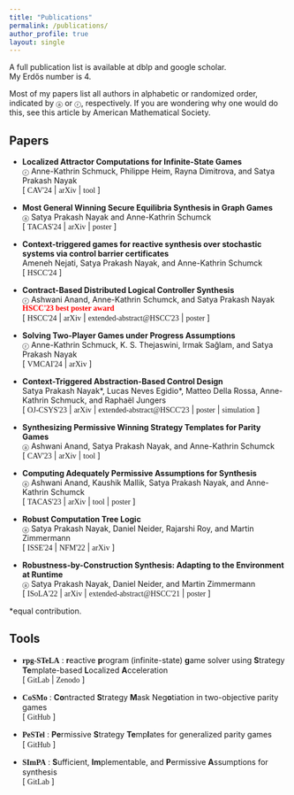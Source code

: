 ```yaml
---
title: "Publications"
permalink: /publications/
author_profile: true
layout: single
---  
```

A full publication list is available at <a href="https://dblp.org/pers/n/Nayak:Satya_Prakash.html" style="text-decoration:none">dblp</a> and <a href="https://scholar.google.com/citations?user=SG0LVmYAAAAJ&hl=en" style="text-decoration:none">google scholar</a>.<br>
My <a href="https://en.wikipedia.org/wiki/Erd%C5%91s_number" style="text-decoration:none">Erdős number</a> is <a href="https://www.csauthors.net/satya-prakash-nayak/" style="text-decoration:none">4</a>.

Most of my papers list all authors in alphabetic or <a href="https://www.aeaweb.org/journals/policies/random-author-order/search?RandomAuthorsSearch%5Bsearch%5D=nayak" style="text-decoration:none;">randomized</a> order, indicated by <span style="font-size: smaller;">&#x24d0;</span> or <span style="font-size: smaller;">&#x24e1;</span>, respectively.
If you are wondering why one would do this, see <a href="http://www.ams.org/profession/leaders/CultureStatement04.pdf?fbclid=IwAR3L5L-09zvS-7C7s1_tcVVvsRuVM6Y5chdTLXsGHMW9iH7faknK7YXUEyQ" style="text-decoration:none;">this</a> article by American Mathematical Society.

## Papers

* **Localized Attractor Computations for Infinite-State Games** <br>
<span style="font-size: smaller;">&#x24e1;</span>
Anne-Kathrin Schmuck, Philippe Heim, Rayna Dimitrova, and Satya Prakash Nayak <br>
[ <a href="https://doi.org/10.1007/978-3-031-65633-0_7" style="text-decoration:none;font-family:'Times';">CAV'24</a> |
<a href="https://arxiv.org/abs/2405.09281" style="text-decoration:none;font-family:'Times';">arXiv</a> |
<a href="https://gitlab.mpi-sws.org/sanayak/rpg-stela" style="text-decoration:none;font-family:'Times';">tool</a> ]

* **Most General Winning Secure Equilibria Synthesis in Graph Games** <br>
<span style="font-size: smaller;">&#x24d0;</span>
Satya Prakash Nayak and Anne-Kathrin Schumck <br>
[ <a href="https://doi.org/10.1007/978-3-031-57256-2_9" style="text-decoration:none;font-family:'Times';">TACAS'24</a> |
<a href="https://arxiv.org/abs/2401.09957" style="text-decoration:none;font-family:'Times';">arXiv</a> |
<a href="{{ base_path }}/files/posters/tacas24.pdf" style="text-decoration:none;font-family:'Times';">poster</a> ]

* **Context-triggered games for reactive synthesis over stochastic
systems via control barrier certificates** <br> 
Ameneh Nejati, Satya Prakash Nayak, and Anne-Kathrin Schumck <br>
[ <a href="https://doi.org/10.1145/3641513.3650136" style="text-decoration:none;font-family:'Times';">HSCC'24</a> ]

* **Contract-Based Distributed Logical Controller Synthesis** <br> 
<span style="font-size: smaller;">&#x24e1;</span>
Ashwani Anand, Anne-Kathrin Schumck, and Satya Prakash Nayak <br>
<b style="font-family:'Times New Roman'; color:red">HSCC'23 best poster award</b> <br>
[ <a href="https://doi.org/10.1145/3641513.3650123" style="text-decoration:none;font-family:'Times';">HSCC'24</a> |
<a href="https://arxiv.org/abs/2307.06212" style="text-decoration:none;font-family:'Times';">arXiv</a> |
<a href="https://doi.org/10.1145/3575870.3589555" style="text-decoration:none;font-family:'Times';">extended-abstract@HSCC'23</a> |
<a href="{{ base_path }}/files/posters/hscc23-2.pdf" style="text-decoration:none;font-family:'Times';">poster</a> ]

* **Solving Two-Player Games under Progress Assumptions** <br>
<span style="font-size: smaller;">&#x24e1;</span>
Anne-Kathrin Schmuck, K. S. Thejaswini, Irmak Sağlam, and Satya Prakash Nayak <br>
[ <a href="https://doi.org/10.1007/978-3-031-50524-9_10" style="text-decoration:none;font-family:'Times';">VMCAI'24</a> |
<a href="https://arxiv.org/abs/2310.12767" style="text-decoration:none;font-family:'Times';">arXiv</a> ]

* **Context-Triggered Abstraction-Based Control Design** <br>
Satya Prakash Nayak\*, Lucas Neves Egidio\*, Matteo Della Rossa, Anne-Kathrin Schmuck, and Raphaël Jungers<br>
[ <a href="https://doi.org/10.1109/OJCSYS.2023.3305835" style="text-decoration:none;font-family:'Times';">OJ-CSYS'23</a> |
<a href="https://arxiv.org/abs/2305.03399" style="text-decoration:none;font-family:'Times';">arXiv</a> |
<a href="https://doi.org/10.1145/3575870.3589553" style="text-decoration:none;font-family:'Times';">extended-abstract@HSCC'23</a> |
<a href="{{ base_path }}/files/posters/hscc23-1.pdf" style="text-decoration:none;font-family:'Times';">poster</a> |
<a href="https://cloud.mpi-sws.org/index.php/s/Yrf2dDzspTkYm88" style="text-decoration:none;font-family:'Times';">simulation</a> ]


* **Synthesizing Permissive Winning Strategy Templates for Parity Games** <br>
<span style="font-size: smaller;">&#x24d0;</span>
Ashwani Anand, Satya Prakash Nayak, and Anne-Kathrin Schumck <br>
[ <a href="https://doi.org/10.1007/978-3-031-37706-8_22" style="text-decoration:none;font-family:'Times';">CAV'23</a> |
<a href="https://arxiv.org/abs/2305.14026" style="text-decoration:none;font-family:'Times';">arXiv</a> |
<a href="https://github.com/satya2009rta/pestel" style="text-decoration:none;font-family:'Times';">tool</a> ]


* **Computing Adequately Permissive Assumptions for Synthesis** <br>
<span style="font-size: smaller;">&#x24d0;</span>
Ashwani Anand, Kaushik Mallik, Satya Prakash Nayak, and Anne-Kathrin Schumck<br>
[ <a href="https://doi.org/10.1007/978-3-031-30820-8_15" style="text-decoration:none;font-family:'Times';">TACAS'23</a> |
<a href="https://arxiv.org/abs/2301.07563" style="text-decoration:none;font-family:'Times';">arXiv</a> |
<a href="https://gitlab.mpi-sws.org/kmallik/simpa" style="text-decoration:none;font-family:'Times';">tool</a> |
<a href="{{ base_path }}/files/posters/MPIretreat22.png" style="text-decoration:none;font-family:'Times';">poster</a> ]
  
  
* **Robust Computation Tree Logic** <br>
<span style="font-size: smaller;">&#x24d0;</span>
Satya Prakash Nayak, Daniel Neider, Rajarshi Roy, and Martin Zimmermann<br>
[ <a href="https://doi.org/10.1007/s11334-024-00552-7" style="text-decoration:none;font-family:'Times';">ISSE'24</a> |
<a href="https://doi.org/10.1007/978-3-031-06773-0_29" style="text-decoration:none;font-family:'Times';">NFM'22</a> |
<a href="https://arxiv.org/abs/2201.07116" style="text-decoration:none;font-family:'Times';">arXiv</a> ]

* **Robustness-by-Construction Synthesis: Adapting to the Environment at Runtime** <br>
<span style="font-size: smaller;">&#x24d0;</span>
Satya Prakash Nayak, Daniel Neider, and Martin Zimmermann<br>
[ <a href="https://doi.org/10.1007/978-3-031-19849-6_10" style="text-decoration:none;font-family:'Times';">ISoLA'22</a> |
<a href="https://arxiv.org/abs/2204.10912" style="text-decoration:none;font-family:'Times';">arXiv</a> |
<a href="https://doi.org/10.1145/3447928.3457210" style="text-decoration:none;font-family:'Times';">extended-abstract@HSCC'21</a> |
<a href="{{ base_path }}/files/posters/highlights21.pdf" style="text-decoration:none;font-family:'Times';">poster</a> ]

\*equal contribution.


## Tools
* <b style="font-family:'Georgia'">rpg-STeLA</b> : 
**r**eactive **p**rogram (infinite-state) **g**ame solver using **S**trategy **Te**mplate-based **L**ocalized **A**cceleration <br>
[ <a href="https://gitlab.mpi-sws.org/sanayak/rpg-stela" style="text-decoration:none;font-family:'Times';">GitLab</a> |
<a href="https://doi.org/10.5281/zenodo.10939871" style="text-decoration:none;font-family:'Times';">Zenodo</a> ]

* <b style="font-family:'Georgia'">CoSMo</b> : **Co**ntracted **S**trategy **M**ask Neg**o**tiation in two-objective parity games <br>
[ <a href="https://github.com/satya2009rta/cosmo" style="text-decoration:none;font-family:'Times';">GitHub</a> ]

* <b style="font-family:'Georgia'">PeSTel</b> : **Pe**rmissive **S**trategy **Te**mp**l**ates for generalized parity games <br>
[ <a href="https://github.com/satya2009rta/pestel" style="text-decoration:none;font-family:'Times';">GitHub</a> ]

* <b style="font-family:'Georgia'">SImPA</b> : **S**ufficient, **Im**plementable, and **P**ermissive **A**ssumptions for synthesis <br>
[ <a href="https://gitlab.mpi-sws.org/kmallik/simpa" style="text-decoration:none;font-family:'Times';">GitLab</a> ]
    
  
